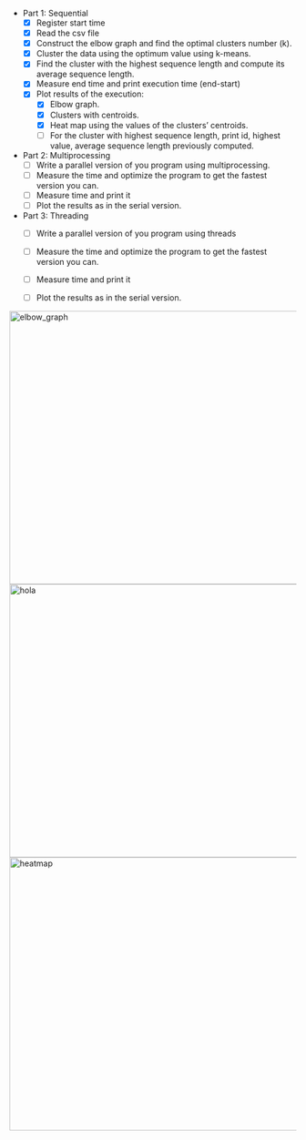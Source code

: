 - Part 1: Sequential
    - [x] Register start time
    - [x] Read the csv file
    - [x] Construct the elbow graph and find the optimal clusters number (k).
    - [x] Cluster the data using the optimum value using k-means.
    - [x] Find the cluster with the highest sequence length and compute its average sequence length.
    - [x] Measure end time and print execution time (end-start)
    - [x] Plot results of the execution:
        - [x] Elbow graph.
        - [x] Clusters with centroids.
        - [x] Heat map using the values of the clusters’ centroids.
        - [ ] For the cluster with highest sequence length, print id, highest value, average sequence length previously computed.

- Part 2: Multiprocessing
    - [ ] Write a parallel version of you program using multiprocessing.
    - [ ] Measure the time and optimize the program to get the fastest version you can.
    - [ ] Measure time and print it
    - [ ] Plot the results as in the serial version.

- Part 3: Threading
    - [ ] Write a parallel version of you program using threads
    - [ ] Measure the time and optimize the program to get the fastest version you can.
    - [ ] Measure time and print it
    - [ ] Plot the results as in the serial version.

 
<img width="640" height="480" alt="elbow_graph" src="https://github.com/user-attachments/assets/6263e45e-c6ed-4236-b977-da056651f592" />
<img width="640" height="480" alt="hola" src="https://github.com/user-attachments/assets/c06a97cc-ec94-477f-8607-dcfb537a2a2d" />
<img width="640" height="480" alt="heatmap" src="https://github.com/user-attachments/assets/298cfb68-fc92-484d-bc1a-d2fc7a591852" />


